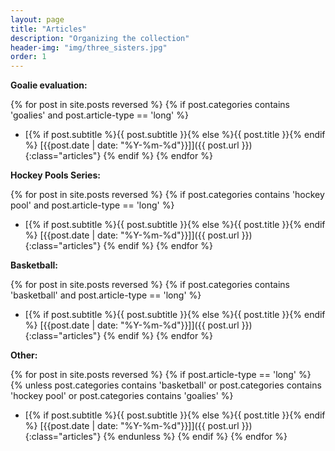 ```yaml
---
layout: page
title: "Articles"
description: "Organizing the collection"
header-img: "img/three_sisters.jpg"
order: 1
---
```


**Goalie evaluation:**

{% for post in site.posts reversed %}
    {% if post.categories contains 'goalies' and post.article-type == 'long' %}
* [{% if post.subtitle %}{{ post.subtitle }}{% else %}{{ post.title }}{% endif %} \[{{post.date | date: "%Y-%m-%d"}}\]]({{ post.url }}){:class="articles"} 
    {% endif %}
{% endfor %}

**Hockey Pools Series:**

{% for post in site.posts reversed %}
    {% if post.categories contains 'hockey pool' and post.article-type == 'long' %}
* [{% if post.subtitle %}{{ post.subtitle }}{% else %}{{ post.title }}{% endif %} \[{{post.date | date: "%Y-%m-%d"}}\]]({{ post.url }}){:class="articles"} 
    {% endif %}
{% endfor %}

**Basketball:**

{% for post in site.posts reversed %}
    {% if post.categories contains 'basketball' and post.article-type == 'long' %}
* [{% if post.subtitle %}{{ post.subtitle }}{% else %}{{ post.title }}{% endif %} \[{{post.date | date: "%Y-%m-%d"}}\]]({{ post.url }}){:class="articles"} 
    {% endif %}
{% endfor %}

**Other:**

{% for post in site.posts reversed %}
    {% if post.article-type == 'long' %}
        {% unless post.categories contains 'basketball' or post.categories contains 'hockey pool' or post.categories contains 'goalies' %}
* [{% if post.subtitle %}{{ post.subtitle }}{% else %}{{ post.title }}{% endif %} \[{{post.date | date: "%Y-%m-%d"}}\]]({{ post.url }}){:class="articles"} 
        {% endunless %}
    {% endif %}
{% endfor %}

